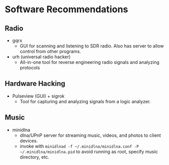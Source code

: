 # Software Recommendations

## Radio

- gqrx
  - GUI for scanning and listening to SDR radio. Also has server to allow
  control from other programs.
- urh (universal radio hacker)
  - All-in-one tool for reverse engineering radio signals and
  analyzing protocols

## Hardware Hacking

- Pulseview (GUI) + sigrok
  - Tool for capturing and analyzing signals from a logic analyzer.

## Music

- minidlna
  - dlna/UPnP server for streaming music, videos, and photos to
  client devices.
  - invoke with
  `minidlnad -f ~/.minidlna/minidlna.conf -P ~/.minidlna/minidlna.pid`
   to avoid running as root, specify music directory, etc.



